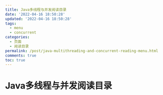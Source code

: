 ```yaml
---
title: Java多线程与并发阅读目录
date: '2022-04-16 18:50:28'
updated: '2022-04-16 18:50:28'
tags:
  - menu
  - concurrent
categories:
  - 页面
  - 阅读目录
permalink: /post/java-multithreading-and-concurrent-reading-menu.html
comments: true
toc: true
---
```

# Java多线程与并发阅读目录